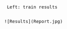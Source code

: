 <pre> Left: train results                                           Right: test results  <pre>                            
![Results](Report.jpg)
